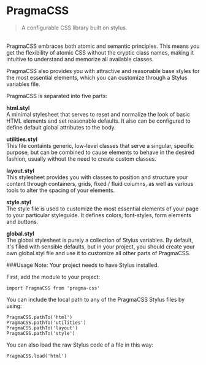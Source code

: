 # PragmaCSS

> A configurable CSS library built on stylus.

\
PragmaCSS embraces both atomic and semantic principles. This means you get the flexibility of atomic CSS without the
cryptic class names, making it intuitive to understand and memorize all available classes.

PragmaCSS also provides you with attractive and reasonable base styles for the most essential elements, which you
can customize through a Stylus variables file.

PragmaCSS is separated into five parts:

**html.styl**\
A minimal stylesheet that serves to reset and normalize the look of basic HTML elements and set reasonable defaults.
It also can be configured to define default global attributes to the body.

**utilities.styl**\
This file containts generic, low-level classes that serve a singular, specific purpose, but can be combined to cause
elements to behave in the desired fashion, usually without the need to create custom classes.

**layout.styl**\
This stylesheet provides you with classes to position and structure your content through containers, grids,
fixed / fluid columns, as well as various tools to alter the spacing of your elements.

**style.styl**\
The style file is used to customize the most essential elements of your page to your particular styleguide.
It defines colors, font-styles, form elements and buttons.

**global.styl**\
The global stylesheet is purely a collection of Stylus variables. By default, it's filled with sensible defaults,
but in your project, you should create your own global.styl file and use it to customize all other parts of PragmaCSS.

###Usage
Note: Your project needs to have Stylus installed.

First, add the module to your project:

```
import PragmaCSS from 'pragma-css'
```

You can include the local path to any of the PragmaCSS Stylus files by using:

```
PragmaCSS.pathTo('html')
PragmaCSS.pathTo('utilities')
PragmaCSS.pathTo('layout')
PragmaCSS.pathTo('style')
```

You can also load the raw Stylus code of a file in this way:

```
PragmaCSS.load('html')
```
